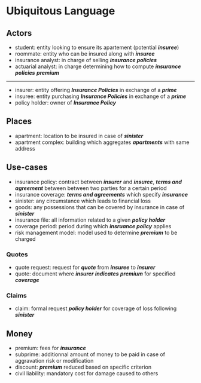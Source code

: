 # Ubiquitous Language

## Actors

- student: entity looking to ensure its apartement (potential ___insuree___)
- roommate: entity who can be insured along with ___insuree___
- insurance analyst: in charge of selling ___insurance policies___
- actuarial analyst: in charge determining how to compute ___insurance policies___ ___premium___

___

- insurer: entity offering ___Insurance Policies___ in exchange of a ___prime___
- insuree: entity purchasing ___Insurance Policies___ in exchange of a ___prime___
- policy holder: owner of ___Insurance Policy___

## Places

- apartment: location to be insured in case of ___sinister___
- apartment complex: building which aggregates ___apartments___ with same address

## Use-cases

- insurance policy: contract between ___insurer___ and ___insuree___, ___terms and agreement___ between between two parties for a certain period
- insurance coverage: ___terms and agreements___ which specify ___insurance___
- sinister: any circumstance which leads to financial loss
- goods: any possessions that can be covered by insurance in case of ___sinister___
- insurance file: all information related to a given ___policy holder___
- coverage period: period during which ___insruance policy___ applies
- risk management model: model used to determine ___premium___ to be charged

### Quotes

- quote request: request for ___quote___ from ___insuree___ to ___insurer___
- quote: document where ___insurer___ ___indicates___ ___premium___ for specified ___coverage___

### Claims

- claim: formal request ___policy holder___ for coverage of loss following ___sinister___

## Money

- premium: fees for ___insurance___
- subprime: additionnal amount of money to be paid in case of aggravation risk or modification
- discount: ___premium___ reduced based on specific criterion
- civil liability: mandatory cost for damage caused to others
